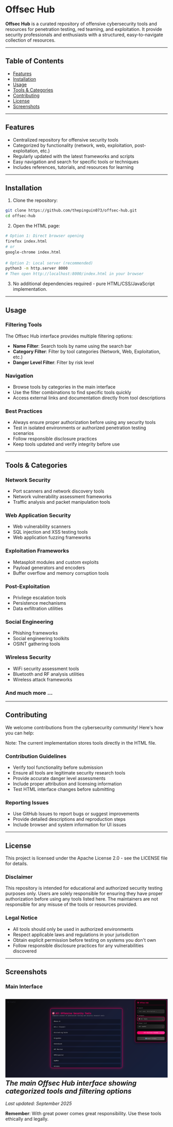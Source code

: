 # Offsec Hub
**Offsec Hub** is a curated repository of offensive cybersecurity tools and resources for penetration testing, red teaming, and exploitation. It provide security professionals and enthusiasts with a structured, easy-to-navigate collection of resources.

---

## Table of Contents
- [Features](#features)
- [Installation](#installation)
- [Usage](#usage)
- [Tools & Categories](#tools--categories)
- [Contributing](#contributing)
- [License](#license)
- [Screenshots](#screenshots)

---

## Features
- Centralized repository for offensive security tools
- Categorized by functionality (network, web, exploitation, post-exploitation, etc.)
- Regularly updated with the latest frameworks and scripts
- Easy navigation and search for specific tools or techniques
- Includes references, tutorials, and resources for learning

---

## Installation

1. Clone the repository:  
```bash
git clone https://github.com/thepinguin073/offsec-hub.git
cd offsec-hub
```

2. Open the HTML page:
```bash
# Option 1: Direct browser opening
firefox index.html
# or
google-chrome index.html

# Option 2: Local server (recommended)
python3 -m http.server 8000
# Then open http://localhost:8000/index.html in your browser
```

3. No additional dependencies required - pure HTML/CSS/JavaScript implementation.

---

## Usage

### Filtering Tools
The Offsec Hub interface provides multiple filtering options:

- **Name Filter**: Search tools by name using the search bar
- **Category Filter**: Filter by tool categories (Network, Web, Exploitation, etc.)
- **Danger Level Filter**: Filter by risk level

### Navigation
- Browse tools by categories in the main interface
- Use the filter combinations to find specific tools quickly
- Access external links and documentation directly from tool descriptions

### Best Practices
- Always ensure proper authorization before using any security tools
- Test in isolated environments or authorized penetration testing scenarios
- Follow responsible disclosure practices
- Keep tools updated and verify integrity before use

---

## Tools & Categories

### Network Security
- Port scanners and network discovery tools
- Network vulnerability assessment frameworks
- Traffic analysis and packet manipulation tools

### Web Application Security
- Web vulnerability scanners
- SQL injection and XSS testing tools
- Web application fuzzing frameworks

### Exploitation Frameworks
- Metasploit modules and custom exploits
- Payload generators and encoders
- Buffer overflow and memory corruption tools

### Post-Exploitation
- Privilege escalation tools
- Persistence mechanisms
- Data exfiltration utilities

### Social Engineering
- Phishing frameworks
- Social engineering toolkits
- OSINT gathering tools

### Wireless Security
- WiFi security assessment tools
- Bluetooth and RF analysis utilities
- Wireless attack frameworks

### And much more ...
---

## Contributing

We welcome contributions from the cybersecurity community! Here's how you can help:

Note: The current implementation stores tools directly in the HTML file.

### Contribution Guidelines
- Verify tool functionality before submission
- Ensure all tools are legitimate security research tools
- Provide accurate danger level assessments
- Include proper attribution and licensing information
- Test HTML interface changes before submitting

### Reporting Issues
- Use GitHub Issues to report bugs or suggest improvements
- Provide detailed descriptions and reproduction steps
- Include browser and system information for UI issues

---

## License

This project is licensed under the Apache License 2.0 - see the LICENSE file for details.

### Disclaimer
This repository is intended for educational and authorized security testing purposes only. Users are solely responsible for ensuring they have proper authorization before using any tools listed here. The maintainers are not responsible for any misuse of the tools or resources provided.

### Legal Notice
- All tools should only be used in authorized environments
- Respect applicable laws and regulations in your jurisdiction
- Obtain explicit permission before testing on systems you don't own
- Follow responsible disclosure practices for any vulnerabilities discovered

---

## Screenshots

### Main Interface
![Dashboard](./screenshot.png)
*The main Offsec Hub interface showing categorized tools and filtering options*
---

*Last updated: September 2025*

**Remember**: With great power comes great responsibility. Use these tools ethically and legally.
